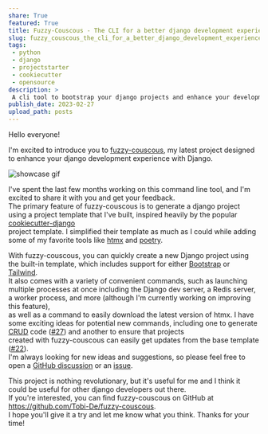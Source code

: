 ```yaml
---
share: True
featured: True
title: Fuzzy-Couscous - The CLI for a better django development experience
slug: fuzzy_couscous_the_cli_for_a_better_django_development_experience
tags:
 - python
 - django
 - projectstarter 
 - cookiecutter
 - opensource
description: >
 A cli tool to bootstrap your django projects and enhance your development experience.
publish_date: 2023-02-27
upload_path: posts
---
```


Hello everyone!  
  
I'm excited to introduce you to [fuzzy-couscous](https://github.com/Tobi-De/fuzzy-couscous), my latest project designed to enhance your django development experience with Django.  

![showcase gif](https://raw.githubusercontent.com/Tobi-De/fuzzy-couscous/main/docs/assets/cuzzy_demo.gif)
  
I've spent the last few months working on this command line tool, and I'm excited to share it with you and get your feedback.   
The primary feature of fuzzy-couscous is to generate a django project using a project template that I've built, inspired heavily by the popular [cookiecutter-django](https://github.com/cookiecutter/cookiecutter-django)   
project template. I simplified their template as much as I could while adding some of my favorite tools like [htmx](https://htmx.org/) and [poetry](https://python-poetry.org/).  
  
With fuzzy-couscous, you can quickly create a new Django project using the built-in template, which includes support for either [Bootstrap](https://getbootstrap.com/) or [Tailwind](https://tailwindcss.com/).   
It also comes with a variety of convenient commands, such as launching multiple processes at once including the Django dev server, a Redis server, a worker process, and more (although I'm currently working on improving this feature),   
as well as a command to easily download the latest version of htmx. I have some exciting ideas for potential new commands, including one to generate [CRUD](https://en.wikipedia.org/wiki/Create,_read,_update_and_delete) code ([#27](https://github.com/Tobi-De/fuzzy-couscous/issues/27))  and another to ensure that projects   
created with fuzzy-couscous can easily get updates from the base template ([#22]( https://github.com/Tobi-De/fuzzy-couscous/issues/22)).  
I'm always looking for new ideas and suggestions, so please feel free to open a [GitHub discussion](https://github.com/Tobi-De/fuzzy-couscous/discussions) or an [issue](https://github.com/Tobi-De/fuzzy-couscous/issues/new).  
  
This project is nothing revolutionary, but it's useful for me and I think it could be useful for other django developers out there.  
If you're interested, you can find fuzzy-couscous on GitHub at https://github.com/Tobi-De/fuzzy-couscous.  
I hope you'll give it a try and let me know what you think. Thanks for your time!
